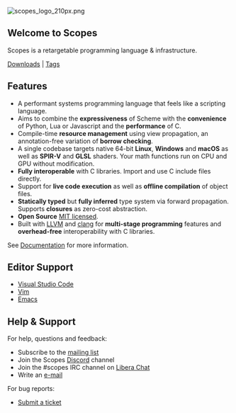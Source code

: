 ![scopes_logo_210px.png](https://hg.sr.ht/~duangle/scopes/raw/extras/images/scopes_logo_210px.png)

Welcome to Scopes
-----------------

Scopes is a retargetable programming language & infrastructure.

[Downloads](https://hg.sr.ht/~duangle/scopes-binaries) | [Tags](https://hg.sr.ht/~duangle/scopes/tags)

Features
--------

* A performant systems programming language that feels like a scripting language.
* Aims to combine the **expressiveness** of Scheme with the **convenience** of Python, Lua or Javascript and the **performance** of C.
* Compile-time **resource management** using view propagation, an annotation-free variation of **borrow checking**.
* A single codebase targets native 64-bit **Linux**, **Windows** and **macOS** as well as **SPIR-V** and **GLSL** shaders. Your math functions run on CPU and GPU without modification.
* **Fully interoperable** with C libraries. Import and use C include files directly.
* Support for **live code execution** as well as **offline compilation** of object files.
* **Statically typed** but **fully inferred** type system via forward propagation. Supports **closures** as zero-cost abstraction.
* **Open Source** [MIT licensed](http://opensource.org/licenses/MIT).
* Built with [LLVM](http://llvm.org/) and [clang](http://llvm.org/) for **multi-stage programming** features and **overhead-free** interoperability with C libraries.

See [Documentation](http://scopes.readthedocs.io/en/latest/) for more information.

Editor Support
--------------

* [Visual Studio Code](https://marketplace.visualstudio.com/items?itemName=duangle.scopes#overview)
* [Vim](https://github.com/radgeRayden/vim-scopes)
* [Emacs](https://github.com/radgeRayden/emacs-scopes-mode)

Help & Support
--------------

For help, questions and feedback:

* Subscribe to the [mailing list](https://lists.sr.ht/~duangle/scopes)
* Join the Scopes [Discord](https://discord.gg/YPkWTCTzVa) channel
* Join the #scopes IRC channel on [Libera Chat](https://libera.chat/)
* Write an [e-mail](mailto:support@duangle.com)

For bug reports:

* [Submit a ticket](https://todo.sr.ht/~duangle/scopes)
